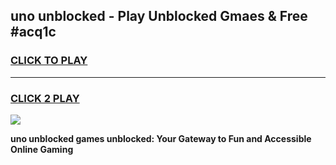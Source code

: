 
## uno unblocked - Play Unblocked Gmaes & Free #acq1c
<h3>
<a href="https://news.freeplayer.one?title=uno_unblocked&ref=24F">CLICK TO PLAY</a></h3>
<hr>

<h3>
<a href="https://news.freeplayer.one?title=uno_unblocked&ref=24F">CLICK 2 PLAY</a>
  
</h3>

<a href="https://news.freeplayer.one?title=uno_unblocked&ref=24F/"><img src="https://clearcache.store/games.png"></a>


**uno unblocked games unblocked: Your Gateway to Fun and Accessible Online Gaming**
